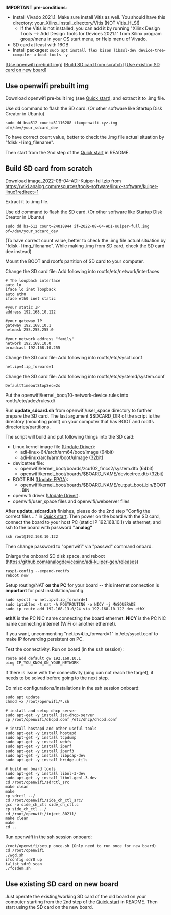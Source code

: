 **IMPORTANT pre-conditions**:
- Install Vivado 2021.1. Make sure install Vitis as well. You should have this directory: your_Xilinx_install_directory/Vitis (NOT Vitis_HLS!)
  - If the Vitis is not installed, you can add it by running "Xilinx Design Tools --> Add Design Tools for Devices 2021.1" from Xilinx program group/menu in your OS start menu, or Help menu of Vivado.
- SD card at least with 16GB
- Install packages: `sudo apt install flex bison libssl-dev device-tree-compiler u-boot-tools -y`

[[Use openwifi prebuilt img](#Use-openwifi-prebuilt-img)]
[[Build SD card from scratch](#Build-SD-card-from-scratch)]
[[Use existing SD card on new board](#Use-existing-SD-card-on-new-board)]

## Use openwifi prebuilt img

Download openwifi pre-built img (see [Quick start](../../README.md#quick-start)), and extract it to .img file.

Use dd command to flash the SD card. (Or other software like Startup Disk Creator in Ubuntu)
```
sudo dd bs=512 count=31116288 if=openwifi-xyz.img of=/dev/your_sdcard_dev
```
To have correct count value, better to check the .img file actual situation by "fdisk -l img_filename".

Then start from the 2nd step of the [Quick start](../../README.md#quick-start) in README.

## Build SD card from scratch

Download image_2022-08-04-ADI-Kuiper-full.zip from https://wiki.analog.com/resources/tools-software/linux-software/kuiper-linux?redirect=1

Extract it to .img file.

Use dd command to flash the SD card. (Or other software like Startup Disk Creator in Ubuntu)
```
sudo dd bs=512 count=24018944 if=2022-08-04-ADI-Kuiper-full.img of=/dev/your_sdcard_dev
```

(To have correct count value, better to check the .img file actual situation by "fdisk -l img_filename". While making .img from SD card, check the SD card dev instead)

Mount the BOOT and rootfs partition of SD card to your computer.

Change the SD card file: Add following into rootfs/etc/network/interfaces
```
# The loopback interface
auto lo
iface lo inet loopback
auto eth0
iface eth0 inet static

#your static IP
address 192.168.10.122

#your gateway IP
gateway 192.168.10.1
netmask 255.255.255.0

#your network address "family"
network 192.168.10.0
broadcast 192.168.10.255
```

Change the SD card file: Add following into rootfs/etc/sysctl.conf
```
net.ipv4.ip_forward=1
```

Change the SD card file: Add following into rootfs/etc/systemd/system.conf
```
DefaultTimeoutStopSec=2s
```

Put the openwifi/kernel_boot/10-network-device.rules into rootfs/etc/udev/rules.d/

Run **update_sdcard.sh** from openwifi/user_space directory to further prepare the SD card. The last argument $SDCARD_DIR of the script is the directory (mounting point) on your computer that has BOOT and rootfs directories/partitions.

The script will build and put following things into the SD card:
  - Linux kernel image file ([Update Driver](../../README.md#Update-Driver)): 
    - adi-linux-64/arch/arm64/boot/Image (64bit)
    - adi-linux/arch/arm/boot/uImage (32bit)
  - devicetree file:
    - openwifi/kernel_boot/boards/zcu102_fmcs2/system.dtb (64bit)
    - openwifi/kernel_boot/boards/$BOARD_NAME/devicetree.dtb (32bit)
  - BOOT.BIN ([Update FPGA](../../README.md#Update-FPGA)):
    - openwifi/kernel_boot/boards/$BOARD_NAME/output_boot_bin/BOOT.BIN
  - openwifi driver ([Update Driver](../../README.md#Update-Driver)).
  - openwifi/user_space files and openwifi/webserver files

After **update_sdcard.sh** finishes, please do the 2nd step "Config the correct files ..." in [Quick start](../../README.md#quick-start). Then power on the board with the SD card, connect the board to your host PC (static IP 192.168.10.1) via ethernet, and ssh to the board with password **"analog"**
```
ssh root@192.168.10.122
```

Then change password to "openwifi" via "passwd" command onbard.

Enlarge the onboard SD disk space, and reboot (https://github.com/analogdevicesinc/adi-kuiper-gen/releases)
```
raspi-config --expand-rootfs
reboot now
```
Setup routing/NAT **on the PC** for your board -- this internet connection is **important** for post installation/config.
```
sudo sysctl -w net.ipv4.ip_forward=1
sudo iptables -t nat -A POSTROUTING -o NICY -j MASQUERADE
sudo ip route add 192.168.13.0/24 via 192.168.10.122 dev ethX
```
**ethX** is the PC NIC name connecting the board ethernet. **NICY** is the PC NIC name connecting internet (WiFi or another ethernet).

If you want, uncommenting "net.ipv4.ip_forward=1" in /etc/sysctl.conf to make IP forwarding persistent on PC.

Test the connectivity. Run on board (in the ssh session):
```
route add default gw 192.168.10.1
ping IP_YOU_KNOW_ON_YOUR_NETWORK
```
If there is issue with the connectivity (ping can not reach the target), it needs to be solved before going to the next step.

Do misc configurations/installations in the ssh session onboard:
```
sudo apt update
chmod +x /root/openwifi/*.sh

# install and setup dhcp server
sudo apt-get -y install isc-dhcp-server
cp /root/openwifi/dhcpd.conf /etc/dhcp/dhcpd.conf

# install hostapd and other useful tools
sudo apt-get -y install hostapd
sudo apt-get -y install tcpdump
sudo apt-get -y install webfs
sudo apt-get -y install iperf
sudo apt-get -y install iperf3
sudo apt-get -y install libpcap-dev
sudo apt-get -y install bridge-utils

# build on board tools
sudo apt-get -y install libnl-3-dev
sudo apt-get -y install libnl-genl-3-dev
cd /root/openwifi/sdrctl_src
make clean
make
cp sdrctl ../
cd /root/openwifi/side_ch_ctl_src/
gcc -o side_ch_ctl side_ch_ctl.c
cp side_ch_ctl ../
cd /root/openwifi/inject_80211/
make clean
make
cd ..
```

Run openwifi in the ssh session onboard:
```
/root/openwifi/setup_once.sh (Only need to run once for new board)
cd /root/openwifi
./wgd.sh
ifconfig sdr0 up
iwlist sdr0 scan
./fosdem.sh
```

## Use existing SD card on new board

Just operate the existing/working SD card of the old board on your computer starting from the 2nd step of the [Quick start](../../README.md#quick-start) in README. Then start using the SD card on the new board.

